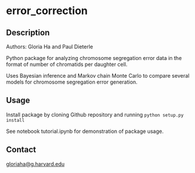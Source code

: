 # error_correction
## Description
Authors: Gloria Ha and Paul Dieterle

Python package for analyzing chromosome segregation error data in the format of number of chromatids per daughter cell.

Uses Bayesian inference and Markov chain Monte Carlo to compare several models for chromosome segregation error generation.

## Usage

Install package by cloning Github repository and running `python setup.py install`

See notebook tutorial.ipynb for demonstration of package usage.

## Contact
gloriaha@g.harvard.edu